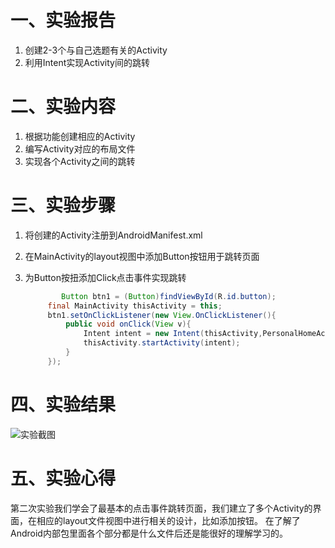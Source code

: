 # 一、实验报告

1. 创建2-3个与自己选题有关的Activity
2. 利用Intent实现Activity间的跳转

# 二、实验内容

1. 根据功能创建相应的Activity
2. 编写Activity对应的布局文件
3. 实现各个Activity之间的跳转

# 三、实验步骤

1. 将创建的Activity注册到AndroidManifest.xml

2. 在MainActivity的layout视图中添加Button按钮用于跳转页面

3. 为Button按扭添加Click点击事件实现跳转

   ```java
           Button btn1 = (Button)findViewById(R.id.button);
        final MainActivity thisActivity = this;
        btn1.setOnClickListener(new View.OnClickListener(){
            public void onClick(View v){
                Intent intent = new Intent(thisActivity,PersonalHomeActivity.class);
                thisActivity.startActivity(intent);
            }
        });
   ```


# 四、实验结果

 ![实验截图](https://raw.githubusercontent.com/Deng-dong555/android-labs-2020/master/students/net1814080903215/lab2_pic.jpg)

# 五、实验心得

第二次实验我们学会了最基本的点击事件跳转页面，我们建立了多个Activity的界面，在相应的layout文件视图中进行相关的设计，比如添加按钮。
在了解了Android内部包里面各个部分都是什么文件后还是能很好的理解学习的。

